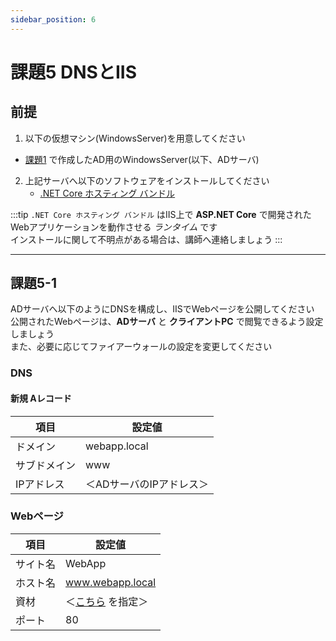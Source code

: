 ```yaml
---
sidebar_position: 6
---
```


# 課題5 DNSとIIS

## 前提
1. 以下の仮想マシン(WindowsServer)を用意してください
 - [課題1](../page1) で作成したAD用のWindowsServer(以下、ADサーバ)

2. ​上記サーバへ以下のソフトウェアをインストールしてください
   - [.NET Core ホスティング バンドル](https://dotnet.microsoft.com/en-us/download/dotnet/thank-you/runtime-aspnetcore-9.0.0-windows-hosting-bundle-installer)

:::tip
`.NET Core ホスティング バンドル` はIIS上で **ASP.NET Core** で開発されたWebアプリケーションを動作させる *ランタイム* です  
インストールに関して不明点がある場合は、講師へ連絡しましょう
:::

-----

## 課題5-1
ADサーバへ以下のようにDNSを構成し、IISでWebページを公開してください 
公開されたWebページは、**ADサーバ** と **クライアントPC** で閲覧できるよう設定しましょう   
​
また、必要に応じてファイアーウォールの設定を変更してください

### DNS

#### 新規 Aレコード

| 項目     | 設定値            |
| ------ | -------------- |
| ドメイン   | webapp.local   |
| サブドメイン | www            |
| IPアドレス | ＜ADサーバのIPアドレス＞ |


### Webページ

| 項目   | 設定値              |
| ---- | ---------------- |
| サイト名 | WebApp           |
| ホスト名 | www.webapp.local |
| 資材   | ＜[こちら](../file/WebSampleProject.zip) を指定＞        |
| ポート  | 80             |